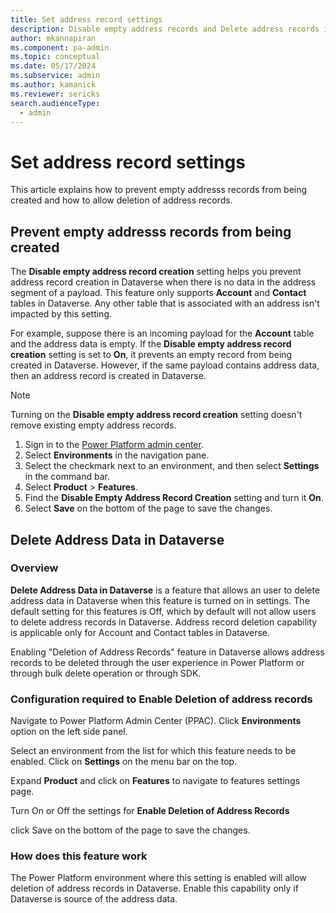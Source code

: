 ```yaml
---
title: Set address record settings
description: Disable empty address records and Delete address records in Dataverse
author: mkannapiran 
ms.component: pa-admin
ms.topic: conceptual
ms.date: 05/17/2024
ms.subservice: admin
ms.author: kamanick
ms.reviewer: sericks
search.audienceType: 
  - admin
---
```


# Set address record settings

This article explains how to prevent empty addresss records from being created and how to allow deletion of address records.

## Prevent empty addresss records from being created

The **Disable empty address record creation** setting helps you prevent address record creation in Dataverse when there is no data in the address segment of a payload. This feature only supports **Account** and **Contact** tables in Dataverse. Any other table that is associated with an address isn't impacted by this setting.

For example, suppose there is an incoming payload for the **Account** table and the address data is empty. If the **Disable empty address record creation** setting is set to **On**, it prevents an empty record from being created in Dataverse. However, if the same payload contains address data, then an address record is created in Dataverse.

> [!Note]
> Turning on the **Disable empty address record creation** setting doesn't remove existing empty address records. 

1. Sign in to the [Power Platform admin center](https://admin.powerplatform.microsoft.com).
1. Select **Environments** in the navigation pane.
1. Select the checkmark next to an environment, and then select **Settings** in the command bar.
1. Select **Product** > **Features**.
1. Find the **Disable Empty Address Record Creation** setting and turn it **On**.
1. Select **Save** on the bottom of the page to save the changes.

## Delete Address Data in Dataverse 

### Overview 

**Delete Address Data in Dataverse** is a feature that allows an user to delete address data in Dataverse when this feature is turned on in settings. The default setting for this features is Off, which by default will not allow users to delete address records in Dataverse. Address record deletion capability is applicable only for Account and Contact tables in Dataverse.

Enabling "Deletion of Address Records" feature in Dataverse allows address records to be deleted through the user experience in Power Platform or through bulk delete operation or through SDK. 

### Configuration required to Enable Deletion of address records

Navigate to Power Platform Admin Center (PPAC).
Click **Environments** option on the left side panel.

Select an environment from the list for which this feature needs to be enabled. Click on **Settings** on the menu bar on the top.

Expand **Product** and click on **Features** to navigate to features settings page.

Turn On or Off the settings for **Enable Deletion of Address Records** 

click Save on the bottom of the page to save the changes.

### How does this feature work

The Power Platform environment where this setting is enabled will allow deletion of address records in Dataverse. 
Enable this capability only if Dataverse is source of the address data.
